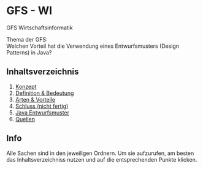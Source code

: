 # GFS - WI
GFS Wirtschaftsinformatik

Thema der GFS: </br>
Welchen Vorteil hat die Verwendung eines Entwurfsmusters (Design Patterns) in Java?

## Inhaltsverzeichnis
1. [Konzept](./konzept)
2. [Definition & Bedeutung](./ausarbeitung/definition&bedeutung)
3. [Arten & Vorteile](./ausarbeitung/arten&vorteile)
4. [Schluss (nicht fertig)](./ausarbeitung/schluss)
5. [Java Entwurfsmuster](./java)
6. [Quellen](./ausarbeitung/quellen)

## <h2>Info</h2>
Alle Sachen sind in den jeweiligen Ordnern. Um sie aufzurufen, am besten das Inhaltsverzeichniss nutzen und auf die entsprechenden Punkte klicken.
